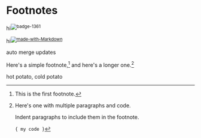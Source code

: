 # Footnotes

hi<sup>![badge-1361](https://user-images.githubusercontent.com/11878752/135524970-9a90816e-7698-4198-989d-e5bb51223d77.png)
</sup>

hi<sup>[![made-with-Markdown](https://img.shields.io/badge/Made%20with-Markdown-1f425f.svg)](http://commonmark.org)</sup>

auto merge updates

   Here's a simple footnote,[^1] and here's a longer one.[^bignote]
   
hot potato, cold potato


[^1]: This is the first footnote.

[^bignote]: Here's one with multiple paragraphs and code.

    Indent paragraphs to include them in the footnote.

    `{ my code }`
    
